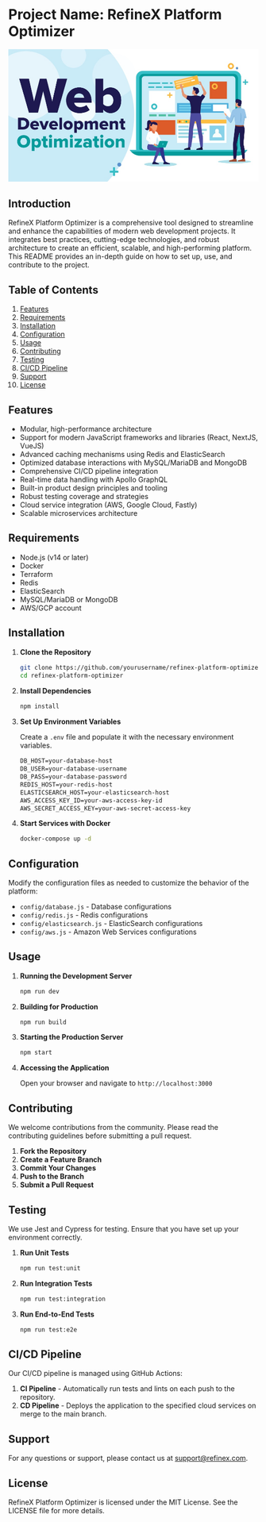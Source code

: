# Project Name: RefineX Platform Optimizer
![image](image.jpg)


## Introduction

RefineX Platform Optimizer is a comprehensive tool designed to streamline and enhance the capabilities of modern web development projects. It integrates best practices, cutting-edge technologies, and robust architecture to create an efficient, scalable, and high-performing platform. This README provides an in-depth guide on how to set up, use, and contribute to the project.

## Table of Contents

1. [Features](#features)
2. [Requirements](#requirements)
3. [Installation](#installation)
4. [Configuration](#configuration)
5. [Usage](#usage)
6. [Contributing](#contributing)
7. [Testing](#testing)
8. [CI/CD Pipeline](#cicd-pipeline)
9. [Support](#support)
10. [License](#license)

## Features

- Modular, high-performance architecture
- Support for modern JavaScript frameworks and libraries (React, NextJS, VueJS)
- Advanced caching mechanisms using Redis and ElasticSearch
- Optimized database interactions with MySQL/MariaDB and MongoDB
- Comprehensive CI/CD pipeline integration
- Real-time data handling with Apollo GraphQL
- Built-in product design principles and tooling
- Robust testing coverage and strategies
- Cloud service integration (AWS, Google Cloud, Fastly)
- Scalable microservices architecture

## Requirements

- Node.js (v14 or later)
- Docker
- Terraform
- Redis
- ElasticSearch
- MySQL/MariaDB or MongoDB
- AWS/GCP account

## Installation

1. **Clone the Repository**

   ```sh
   git clone https://github.com/yourusername/refinex-platform-optimizer.git
   cd refinex-platform-optimizer
   ```

2. **Install Dependencies**

   ```sh
   npm install
   ```

3. **Set Up Environment Variables**

   Create a `.env` file and populate it with the necessary environment variables.

   ```env
   DB_HOST=your-database-host
   DB_USER=your-database-username
   DB_PASS=your-database-password
   REDIS_HOST=your-redis-host
   ELASTICSEARCH_HOST=your-elasticsearch-host
   AWS_ACCESS_KEY_ID=your-aws-access-key-id
   AWS_SECRET_ACCESS_KEY=your-aws-secret-access-key
   ```

4. **Start Services with Docker**

   ```sh
   docker-compose up -d
   ```

## Configuration

Modify the configuration files as needed to customize the behavior of the platform:

- `config/database.js` - Database configurations
- `config/redis.js` - Redis configurations
- `config/elasticsearch.js` - ElasticSearch configurations
- `config/aws.js` - Amazon Web Services configurations

## Usage

1. **Running the Development Server**

   ```sh
   npm run dev
   ```

2. **Building for Production**

   ```sh
   npm run build
   ```

3. **Starting the Production Server**

   ```sh
   npm start
   ```

4. **Accessing the Application**

   Open your browser and navigate to `http://localhost:3000`

## Contributing

We welcome contributions from the community. Please read the contributing guidelines before submitting a pull request.

1. **Fork the Repository**
2. **Create a Feature Branch**
3. **Commit Your Changes**
4. **Push to the Branch**
5. **Submit a Pull Request**

## Testing

We use Jest and Cypress for testing. Ensure that you have set up your environment correctly.

1. **Run Unit Tests**

   ```sh
   npm run test:unit
   ```

2. **Run Integration Tests**

   ```sh
   npm run test:integration
   ```

3. **Run End-to-End Tests**

   ```sh
   npm run test:e2e
   ```

## CI/CD Pipeline

Our CI/CD pipeline is managed using GitHub Actions:

1. **CI Pipeline** - Automatically run tests and lints on each push to the repository.
2. **CD Pipeline** - Deploys the application to the specified cloud services on merge to the main branch.

## Support

For any questions or support, please contact us at support@refinex.com.

## License

RefineX Platform Optimizer is licensed under the MIT License. See the LICENSE file for more details.

